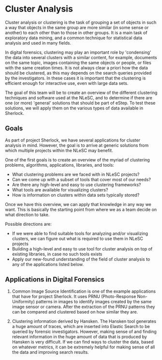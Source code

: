 Cluster Analysis
================

Cluster analysis or clustering is the task of grouping a set of objects in such a way that objects in the same group are more similar (in some sense or another) to each other than to those in other 
groups. It is a main task of exploratory data mining, and a common technique for statistical data analysis and used in many fields.

In digital forensics, clustering may play an important role by 'condensing' the data into several clusters with a similar content, for example, documents on the same topic, images containing the 
same objects or people, or files with the same creation times. It is not always clear a priori how the data should be clustered, as this may depends on the search queries provided by the 
investigators. In these cases it is important that the clustering is efficient enough for interactive use, even with large data sets.

The goal of this team will be to create an overview of the different clustering techniques and software used at the NLeSC, and to determine if there are one (or more) 'general' solutions that 
should be part of eStep. To test these solutions, we will apply them on the various types of data available in Sherlock.

Goals
-----

As part of project Sherlock, we have several applications for cluster analysis in mind. However, the goal is to arrive at generic solutions from which multiple projects within the NLeSC may benefit.

One of the first goals is to create an overview of the myriad of clustering problems, algorithms, applications, libraries, and tools:
* What clustering problems are we faced with in NLeSC projects?
* Can we come up with a subset of tools that cover most of our needs?
* Are there any high-level and easy to use clustering frameworks? 
* What tools are available for visualizing clusters?
* How is information on clusters within data sets typically stored?

Once we have this overview, we can apply that knowledge in any way we want. This is basically the starting point from where we as a team decide on what direction to take.

Possible directions are: 
* If we were able to find suitable tools for analyzing and/or visualizing clusters, we can figure out what is required to use them in NLeSC projects
* Building a high-level and easy to use tool for cluster analysis on top of existing libraries, in case no such tools exists
* Apply our new-found understanding of the field of cluster analysis to any of the applications listed below.


Applications in Digital Forensics
---------------------------------

1. Common Image Source Identification is one of the example applications that have for project Sherlock. It uses PRNU (Photo-Response Non-Uniformity) patterns in images to identify images
created by the same image sensor or camera. After the extraction of the PRNU patterns they can be compared and clustered based on how similar they are.

2. Clustering information derived by Hansken. The Hansken tool generates a huge amount of traces, which are inserted into Elastic Search to be queried by forensic investigators. However, making 
sense of and finding relevant information in the huge amount of data that is produced by Hansken is very difficult. If we can find ways to cluster the data, based on whatever metrics, it can
be extremely helpful for making sense of all the data and improving search results.

